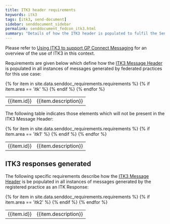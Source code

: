 ```yaml
---
title: ITK3 header requirements
keywords: itk3
tags: [itk3, send-document]
sidebar: senddocument_sidebar
permalink: senddocument_fedcon_itk3.html
summary: "Details of how the ITK3 header is populated to fulfil the Send Federated Consultation Report use case"
---
```


Please refer to [Using ITK3 to support GP Connect Messaging](integration_itk3.html) for an overview of the use of ITK3 in this context.

Requirements are given below which define how the [ITK3 Message Header](https://fhir.nhs.uk/STU3/StructureDefinition/ITK-MessageHeader-2) is populated in all instances of messages generated by federated practices for this use case:

<table class="requirement-box">
  {% for item in site.data.senddoc_requirements.requirements %}
  {% if item.area == 'itk' %}
  <tr>
    <td id="{{item.id}}">{{item.id}}</td>
    <td>{{item.description}}</td>
  </tr>
  {% endif %}
  {% endfor %}
</table>

The following table indicates those elements which will not be present in the ITK3 Message Header:

<table class="requirement-box">
  {% for item in site.data.senddoc_requirements.requirements %}
  {% if item.area == 'itk1' %}
  <tr>
    <td id="{{item.id}}">{{item.id}}</td>
    <td>{{item.description}}</td>
  </tr>
  {% endif %}
  {% endfor %}
</table>


## ITK3 responses generated ##

The following specific requirements describe how the [ITK3 Message Header](https://fhir.nhs.uk/STU3/StructureDefinition/ITK-MessageHeader-2) is be populated in all instances of messages generated by the registered practice as an ITK Response:


<table class="requirement-box">
  {% for item in site.data.senddoc_requirements.requirements %}
  {% if item.area == 'itk2' %}
  <tr>
    <td id="{{item.id}}">{{item.id}}</td>
    <td>{{item.description}}</td>
  </tr>
  {% endif %}
  {% endfor %}
</table>
